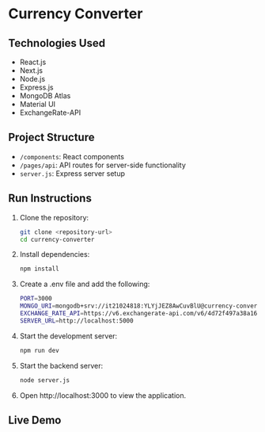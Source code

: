 # Currency Converter

## Technologies Used
- React.js
- Next.js
- Node.js
- Express.js
- MongoDB Atlas
- Material UI
- ExchangeRate-API

## Project Structure
- `/components`: React components
- `/pages/api`: API routes for server-side functionality
- `server.js`: Express server setup

## Run Instructions
1. Clone the repository:
   ```bash
   git clone <repository-url>
   cd currency-converter

2. Install dependencies:
   ```bash
   npm install

3. Create a .env file and add the following:
    ```bash
    PORT=3000
    MONGO_URI=mongodb+srv://it21024818:YLYjJEZ8AwCuvBlU@currency-converter-clus.bcmx6yf.mongodb.net/?retryWrites=true&w=majority&appName=currency-converter-cluster
    EXCHANGE_RATE_API=https://v6.exchangerate-api.com/v6/4d72f497a38a1606751b17ee
    SERVER_URL=http://localhost:5000

4. Start the development server:
    ```bash
    npm run dev

5. Start the backend server:
    ```bash
    node server.js

6. Open http://localhost:3000 to view the application.

## Live Demo

